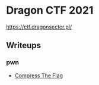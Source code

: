 # Dragon CTF 2021

https://ctf.dragonsector.pl/

## Writeups

### pwn

- [Compress The Flag](./pwn/compress-the-flag)

